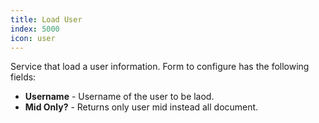 ```yaml
---
title: Load User
index: 5000
icon: user
---
```


Service that load a user information. Form to configure has the following fields:

- **Username** - Username of the user to be laod.
- **Mid Only?** - Returns only user mid instead all document.
